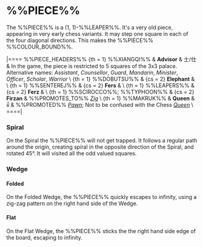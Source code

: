 # %%PIECE%%

The %%PIECE%% is a (1, 1)-%%LEAPER%%.
It's a very old piece, appearing
in very early chess variants. It may step one square in each of the
four diagonal directions. This makes the %%PIECE%% %%COLOUR_BOUND%%.

|====
%%PIECE_HEADERS%%
  {th = 1}  %%XIANGQI%%
&           **Advisor** & &#x58eb;/&#x4ed5;
&           In the game, the piece is restricted to 5 squares of the
            3x3 palace. Alternative names: *Assistant*, *Counsellor*,
            *Guard*, *Mandarin*, *Minister*, *Officer*, *Scholar*,
            *Warrior* \\
  {th = 1}  %%DOBUTSU%%
& {cs = 2}  **Elephant**
&           \\
  {th = 1}  %%SENTEREJ%%
& {cs = 2}  **Fers**
&           \\
  {th = 1}  %%LEAPERS%%
& {cs = 2}  **Ferz**
&           \\
  {th = 1}  %%SCIROCCO%%; %%TYPHOON%%
& {cs = 2}  **Firzan**
&           %%PROMOTES_TO%% [*Zig*](war_machine.html?piece=zig) \\
  {th = 1}  %%MAKRUK%%
&           **Queen** & &#x0E21;&#x0E47;
&           %%PROMOTED%% [*Pawn*](pawn.html); Not to be confused with
            the Chess [*Queen*](queen.html) \\
====|

### Spiral

On the Spiral the %%PIECE%% will not get trapped.
It follows a regular path around
the origin, creating spiral in the opposite direction of the 
Spiral, and rotated 45&deg;. It will visited all the odd
valued squares.


### Wedge

#### Folded

On the Folded Wedge, the %%PIECE%% quickly escapes to infinity, using
a zig-zag pattern on the right hand side of the Wedge.

#### Flat

On the Flat Wedge, the %%PIECE%% sticks the the right hand side
edge of the board, escaping to infinity.
